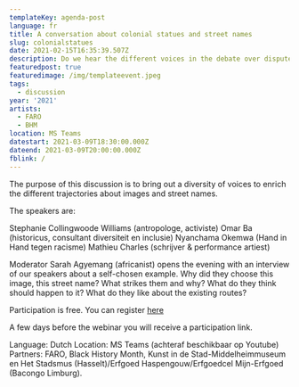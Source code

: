```yaml
---
templateKey: agenda-post
language: fr
title: A conversation about colonial statues and street names
slug: colonialstatues
date: 2021-02-15T16:35:39.507Z
description: Do we hear the different voices in the debate over disputed statues and street names? Do we listen unbiased to reactions and protests about charged images and street names? How do opinions today differ from the periods when many statues were erected? How do people today experience the presence of this heritage in public space? And above all, how do we give these different voices a place in the processes that are being started?
featuredpost: true
featuredimage: /img/templateevent.jpeg
tags:
  - discussion
year: '2021'
artists:
  - FARO
  - BHM
location: MS Teams
datestart: 2021-03-09T18:30:00.000Z
dateend: 2021-03-09T20:00:00.000Z
fblink: /
---
```


The purpose of this discussion is to bring out a diversity of voices to enrich the different trajectories about images and street names.

The speakers are:

Stephanie Collingwoode Williams (antropologe, activiste)
Omar Ba (historicus, consultant diversiteit en inclusie)
Nyanchama Okemwa (Hand in Hand tegen racisme)
Mathieu Charles (schrijver & performance artiest)

Moderator Sarah Agyemang (africanist) opens the evening with an interview of our speakers about a self-chosen example. Why did they choose this image, this street name? What strikes them and why? What do they think should happen to it? What do they like about the existing routes?

Participation is free. You can register [here](https://faro.be/kalender/horen-we-wel-verschillende-stemmen-een-gespreksavond-over-beladen-koloniale-standbeelden)

A few days before the webinar you will receive a participation link.


Language: Dutch
Location: MS Teams (achteraf beschikbaar op Youtube)
Partners: FARO, Black History Month, Kunst in de Stad-Middelheimmuseum en Het Stadsmus (Hasselt)/Erfgoed Haspengouw/Erfgoedcel Mijn-Erfgoed (Bacongo Limburg).
